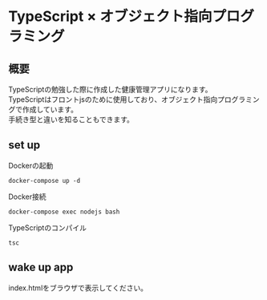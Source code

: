 # TypeScript × オブジェクト指向プログラミング

## 概要
TypeScriptの勉強した際に作成した健康管理アプリになります。  
TypeScriptはフロントjsのために使用しており、オブジェクト指向プログラミングで作成しています。  
手続き型と違いを知ることもできます。  

## set up

Dockerの起動
```
docker-compose up -d
```

Docker接続
```
docker-compose exec nodejs bash
```

TypeScriptのコンパイル
```
tsc
```

## wake up app
index.htmlをブラウザで表示してください。



